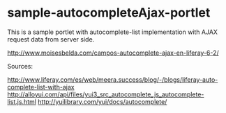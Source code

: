 sample-autocompleteAjax-portlet
===============================
This is a sample portlet with autocomplete-list implementation with AJAX request data from server side.

http://www.moisesbelda.com/campos-autocomplete-ajax-en-liferay-6-2/

Sources:

http://www.liferay.com/es/web/meera.success/blog/-/blogs/liferay-auto-complete-list-with-ajax
http://alloyui.com/api/files/yui3_src_autocomplete_js_autocomplete-list.js.html
http://yuilibrary.com/yui/docs/autocomplete/
